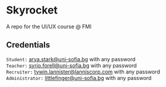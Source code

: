 # Skyrocket
A repo for the UI/UX course @ FMI


## Credentials
`Student:` arya.stark@uni-sofia.bg with any password  
`Teacher:` syrio.forell@uni-sofia.bg with any password  
`Recruiter:` tywin.lannister@lanniscorp.com with any password  
`Administrator:` littlefinger@uni-sofia.bg with any password
